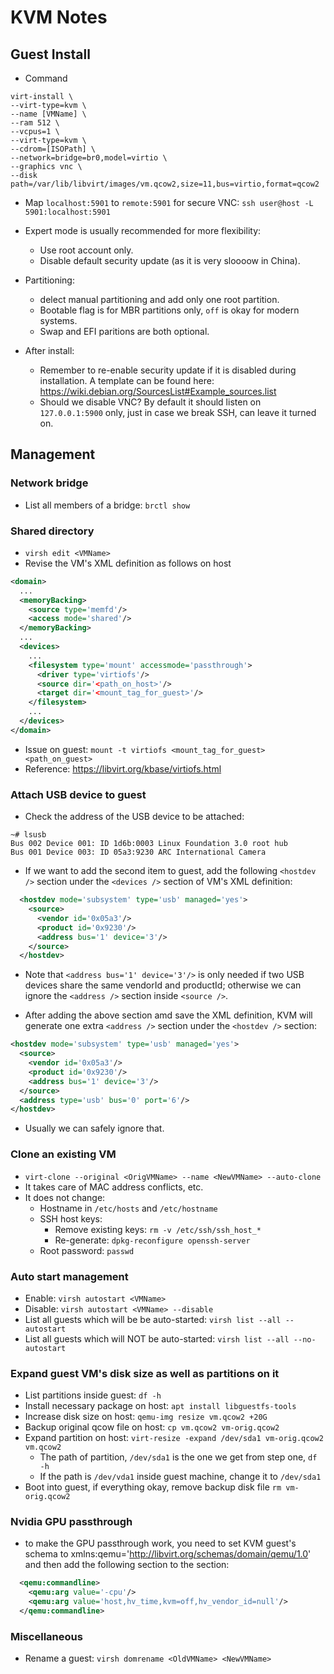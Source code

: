 # KVM Notes

## Guest Install

* Command
```
virt-install \
--virt-type=kvm \
--name [VMName] \
--ram 512 \
--vcpus=1 \
--virt-type=kvm \
--cdrom=[ISOPath] \
--network=bridge=br0,model=virtio \
--graphics vnc \
--disk path=/var/lib/libvirt/images/vm.qcow2,size=11,bus=virtio,format=qcow2
```

* Map `localhost:5901` to `remote:5901` for secure VNC: `ssh user@host -L 5901:localhost:5901`

* Expert mode is usually recommended for more flexibility:
  * Use root account only.
  * Disable default security update (as it is very sloooow in China).

* Partitioning:
  * delect manual partitioning and add only one root partition.
  * Bootable flag is for MBR partitions only, `off` is okay for modern systems.
  * Swap and EFI paritions are both optional.

* After install:
  * Remember to re-enable security update if it is disabled during installation. A template can be found here: https://wiki.debian.org/SourcesList#Example_sources.list
  * Should we disable VNC? By default it should listen on `127.0.0.1:5900` only, just in case we break SSH, can leave it turned on.

## Management

### Network bridge

* List all members of a bridge: `brctl show`

### Shared directory

* `virsh edit <VMName>`
* Revise the VM's XML definition as follows on host
```xml
<domain>
  ...
  <memoryBacking>
    <source type='memfd'/>
    <access mode='shared'/>
  </memoryBacking>
  ...
  <devices>
    ...
    <filesystem type='mount' accessmode='passthrough'>
      <driver type='virtiofs'/>
      <source dir='<path_on_host>'/>
      <target dir='<mount_tag_for_guest>'/>
    </filesystem>
    ...
  </devices>
</domain>
```
* Issue on guest: `mount -t virtiofs <mount_tag_for_guest> <path_on_guest>`
* Reference: https://libvirt.org/kbase/virtiofs.html

### Attach USB device to guest

* Check the address of the USB device to be attached:

```shell
~# lsusb
Bus 002 Device 001: ID 1d6b:0003 Linux Foundation 3.0 root hub
Bus 001 Device 003: ID 05a3:9230 ARC International Camera
```

* If we want to add the second item to guest,
add the following `<hostdev />` section under the `<devices />` section of
VM's XML definition:
```XML
  <hostdev mode='subsystem' type='usb' managed='yes'>
    <source>
      <vendor id='0x05a3'/>
      <product id='0x9230'/>
      <address bus='1' device='3'/>
    </source>
  </hostdev>
```
  * Note that `<address bus='1' device='3'/>` is only needed if two USB devices
  share the same vendorId and productId; otherwise we can ignore the `<address />` 
  section inside `<source />`.

* After adding the above section amd save the XML definition, KVM will generate
one extra `<address />` section under the `<hostdev />` section:
```XML
<hostdev mode='subsystem' type='usb' managed='yes'>
  <source>
    <vendor id='0x05a3'/>
    <product id='0x9230'/>
    <address bus='1' device='3'/>
  </source>
  <address type='usb' bus='0' port='6'/>
</hostdev>
```
  * Usually we can safely ignore that.

### Clone an existing VM

* `virt-clone --original <OrigVMName> --name <NewVMName> --auto-clone`
* It takes care of MAC address conflicts, etc.
* It does not change:
  * Hostname in `/etc/hosts` and `/etc/hostname`
  * SSH host keys:
    * Remove existing keys: `rm -v /etc/ssh/ssh_host_*`
    * Re-generate: `dpkg-reconfigure openssh-server`
  * Root password: `passwd`

### Auto start management

* Enable: `virsh autostart <VMName>`
* Disable: `virsh autostart <VMName> --disable`
* List all guests which will be be auto-started: `virsh list --all --autostart`
* List all guests which will NOT be auto-started: `virsh list --all --no-autostart`


### Expand guest VM's disk size as well as partitions on it

* List partitions inside guest: `df -h`
* Install necessary package on host: `apt install libguestfs-tools`
* Increase disk size on host: `qemu-img resize vm.qcow2 +20G`
* Backup original qcow file on host: `cp vm.qcow2 vm-orig.qcow2`
* Expand partition on host: `virt-resize -expand /dev/sda1 vm-orig.qcow2 vm.qcow2`
  * The path of partition, `/dev/sda1` is the one we get from step one, `df -h`
  * If the path is `/dev/vda1` inside guest machine, change it to `/dev/sda1`
* Boot into guest, if everything okay, remove backup disk file `rm vm-orig.qcow2`

### Nvidia GPU passthrough
* to make the GPU passthrough work, you need to set KVM guest's schema to
xmlns:qemu='http://libvirt.org/schemas/domain/qemu/1.0' and then add the
following section to the <domain> section:
```xml
  <qemu:commandline>
    <qemu:arg value='-cpu'/>
    <qemu:arg value='host,hv_time,kvm=off,hv_vendor_id=null'/>
  </qemu:commandline>
```

### Miscellaneous
* Rename a guest: `virsh domrename <OldVMName> <NewVMName>`